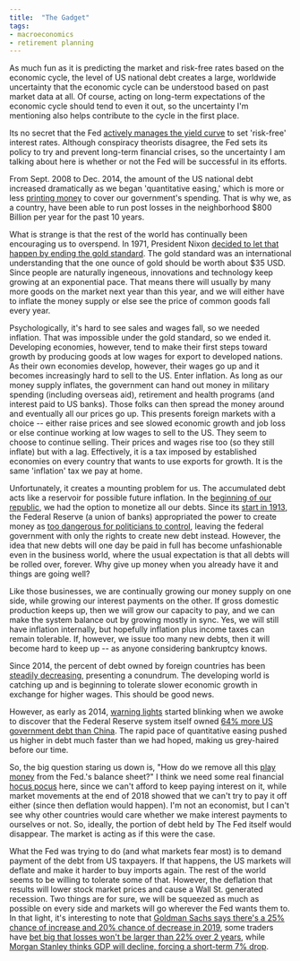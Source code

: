 ```yaml
---
title:  "The Gadget"
tags:
- macroeconomics
- retirement planning
---
```


  As much fun as it is predicting the market and risk-free rates
based on the economic cycle, the level of US national debt
creates a large, worldwide uncertainty that the economic
cycle can be understood based on past market data at all.
Of course, acting on long-term expectations
of the economic cycle should tend to even it out,
so the uncertainty I'm mentioning also helps
contribute to the cycle in the first place.

  Its no secret that the Fed
[actively manages the yield curve](https://fredblog.stlouisfed.org/2017/02/lets-do-the-twist) to set 'risk-free' interest rates.
Although conspiracy theorists disagree,
the Fed sets its policy to try and prevent long-term
financial crises, so the uncertainty I am talking about
here is whether or not the Fed will be successful in its efforts.

  From Sept. 2008 to Dec. 2014, the amount of the US
national debt increased dramatically as we began
'quantitative easing,' which is more or less
[printing money][assets] to cover our government's
spending.  That is why we, as a country, have been able to run post
losses in the neighborhood $800 Billion per year for the past 10 years.

  What is strange is that the rest of the world has continually
been encouraging us to overspend.
In 1971, President Nixon [decided to let that happen
by ending the gold standard](https://blogs.cfainstitute.org/investor/2013/03/13/president-nixon-the-man-who-sold-the-world-fiat-money/).
The gold standard was an international understanding that
the one ounce of gold should be worth about $35 USD.
Since people are naturally ingeneous,
innovations and technology keep growing at an exponential pace.
That means there will usually by many more goods on the market next year
than this year, and we will either have to inflate the money supply or
else see the price of common goods fall every year.

  Psychologically, it's hard to see sales and wages fall, so
we needed inflation.  That was impossible under the gold standard,
so we ended it.  Developing economies, however, tend to make
their first steps toward growth by producing goods at low wages
for export to developed nations.  As their own economies develop,
however, their wages go up and it becomes increasingly hard to sell
to the US.  Enter inflation.  As long as our money supply inflates,
the government can hand out money in military spending (including
overseas aid), retirement and health programs (and interest paid
to US banks).  Those folks can then
spread the money around and eventually all our prices go up.
This presents foreign markets with a choice -- either raise
prices and see slowed economic growth and job loss
or else continue working at low wages to sell to the US.
They seem to choose to continue selling.  Their prices and wages
rise too (so they still inflate) but with a lag.
Effectively, it is a tax imposed by established economies
on every country that wants to use exports for growth.
It is the same 'inflation' tax we pay at home.

  Unfortunately, it creates a mounting problem for us.
The accumulated debt acts like a reservoir for possible
future inflation.  In the [beginning of our republic](https://www.britannica.com/topic/Bank-of-the-United-States),
we had the option to monetize
all our debts.  Since its [start in 1913](https://www.federalreservehistory.org/essays/jekyll_island_conference),
the Federal Reserve (a union of banks) appropriated
the power to create money as [too dangerous for politicians to control](https://www.cnbc.com/2018/12/22/trump-reportedly-wants-to-fire-fed-chair-powell.html),
leaving the federal government
with only the rights to create new debt instead.
However, the idea that new debts will one day be paid in full has
become unfashionable even in the business world, where
the usual expectation is that all debts will be rolled over, forever.
Why give up money when you already have it and things are going well?

  Like those businesses, we are continually growing our money supply
on one side, while growing our interest payments on the other.
If gross domestic production keeps up, then we will grow our capacity
to pay, and we can make the system balance out by growing mostly in sync.
Yes, we will still have inflation internally, but hopefully
inflation plus income taxes can remain tolerable.
If, however, we issue too many new debts, then it will
become hard to keep up -- as anyone considering bankruptcy knows.

  Since 2014, the percent of debt owned by foreign countries has
been [steadily decreasing](https://fredblog.stlouisfed.org/2017/03/the-depth-and-breadth-of-the-federal-debt), presenting a conundrum.
The developing world is catching up and is beginning to tolerate
slower economic growth in exchange for higher wages.
This should be good news.

  However, as early as 2014, [warning lights](https://www.youtube.com/watch?v=xtQirM784oM) started blinking when
we awoke to discover that the Federal Reserve system itself
owned [64% more US government debt than China](https://www.cnsnews.com/news/article/terence-p-jeffrey/fed-owns-64-more-us-government-debt-china).
The rapid pace of quantitative easing pushed us higher in debt
much faster than we had hoped, making us grey-haired before our time.

  So, the big question staring us down is, "How do we remove
all this [play money][assets] from the Fed.'s balance sheet?"
I think we need some real financial [hocus pocus](https://www.alt-m.org/2017/02/23/shrinking-the-feds-balance-sheet/) here, 
since we can't afford to keep paying interest on it,
while market movements at the end of 2018 showed that
we can't try to pay it off either
(since then deflation would happen).
I'm not an economist, but I can't see why other countries
would care whether we make interest payments to ourselves or not.
So, ideally, the portion of debt held by The Fed itself
would disappear.  The market is acting as if this
were the case.

  What the Fed was trying to do (and what markets fear most)
is to demand payment of the debt from US taxpayers.
If that happens, the US markets
will deflate and make it harder to buy imports again.
The rest of the world seems to be willing to tolerate
some of that.  However, the deflation that results
will lower stock market prices and cause
a Wall St. generated recession.  Two things are for sure,
we will be squeezed as much as possible on every side
and markets will go wherever the Fed wants them to.
In that light, it's interesting to note
that [Goldman Sachs says there's a 25% chance of increase and 20% chance of decrease in 2019](https://finance.yahoo.com/news/goldman-sachs-private-wealth-overweight-us-stocks-141645280.html),
some traders have [bet big that losses won't be larger than 22% over 2 years](https://finance.yahoo.com/news/doing-buffett-bet-p-500-215413070.html),
while [Morgan Stanley thinks GDP will decline, forcing a short-term 7% drop](https://finance.yahoo.com/news/investors-apos-embrace-apos-recession-161900657.html).

 [assets]: https://fred.stlouisfed.org/series/WALCL "All Federal Reserve Banks: Total Assets"
